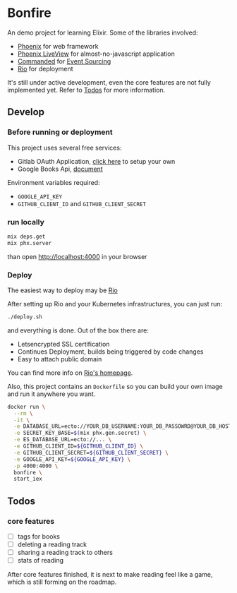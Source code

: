 # Bonfire

An demo project for learning Elixir. Some of the libraries involved:

* [Phoenix] for web framework
* [Phoenix LiveView] for almost-no-javascript application
* [Commanded] for [Event Sourcing]
* [Rio] for deployment

It's still under active development, even the core features are not fully implemented yet. Refer to [Todos](#Todos) for more information.

## Develop

### Before running or deployment

This project uses several free services:

* Gitlab OAuth Application, [click here](https://github.com/settings/applications/new) to setup your own
* Google Books Api, [document](https://developers.google.com/maps/documentation/embed/get-api-key)

Environment variables required:

* `GOOGLE_API_KEY`
* `GITHUB_CLIENT_ID` and `GITHUB_CLIENT_SECRET`

### run locally

```sh
mix deps.get
mix phx.server
```

than open [http://localhost:4000](http://localhost:4000) in your browser

### Deploy

The easiest way to deploy may be [Rio]

After setting up Rio and your Kubernetes infrastructures, you can just run:

```sh
./deploy.sh
```

and everything is done. Out of the box there are:

* Letsencrypted SSL certification
* Continues Deployment, builds being triggered by code changes
* Easy to attach public domain

You can find more info on [Rio's homepage](https://rio.io).

Also, this project contains an `Dockerfile` so you can build your own image and run it anywhere you want.

  ```sh
  docker run \
    --rm \
    -it \
    -e DATABASE_URL=ecto://YOUR_DB_USERNAME:YOUR_DB_PASSOWRD@YOUR_DB_HOST:YOUR_DB_PORT/YOUR_DATABASE \
    -e SECRET_KEY_BASE=$(mix phx.gen.secret) \
    -e ES_DATABASE_URL=ecto://... \
    -e GITHUB_CLIENT_ID=${GITHUB_CLIENT_ID} \
    -e GITHUB_CLIENT_SECRET=${GITHUB_CLIENT_SECRET} \
    -e GOOGLE_API_KEY=${GOOGLE_API_KEY} \
    -p 4000:4000 \
    bonfire \
    start_iex
  ```

## Todos

### core features

* [ ] tags for books
* [ ] deleting a reading track
* [ ] sharing a reading track to others
* [ ] stats of reading

After core features finished, it is next to make reading feel like a game, which is still forming on the roadmap.


[Phoenix]: http://www.phoenixframework.org/
[Phoenix LiveView]: https://hexdocs.pm/phoenix_live_view/Phoenix.LiveView.html
[Commanded]: https://github.com/commanded/commanded
[Event Sourcing]: https://martinfowler.com/eaaDev/EventSourcing.html
[Rio]: https://rio.io

